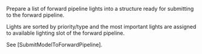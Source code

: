 Prepare a list of forward pipeline lights into a structure ready for submitting to the forward pipeline.

Lights are sorted by priority/type and the most important lights are assigned to available lighting slot of the forward pipeline.

See [SubmitModelToForwardPipeline].